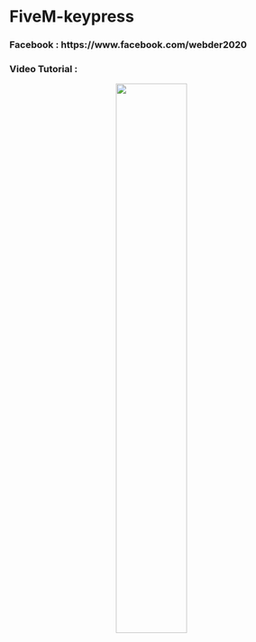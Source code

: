 # FiveM-keypress
<h3>Facebook : https://www.facebook.com/webder2020</h3>
<h3>Video Tutorial : </h3>


[<p align="center"><img src="https://user-images.githubusercontent.com/96941642/163721752-ab99637c-a8bd-4cc4-b20a-a60b528d5667.jpg" width="50%"></p>](https://youtu.be/i1CC-UJf-d8 "Now in Android: 55")
